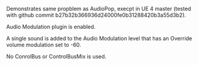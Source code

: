 Demonstrates same propblem as AudioPop, execpt in UE 4 master (tested with
github commit b27b32b366936d24000fe0b31288420b3a55d3b2).

Audio Modulation plugin is enabled.

A single sound is added to the Audio Modulation level that has an Override volume modulation set to -60.

No ConrolBus or ControlBusMix is used.
